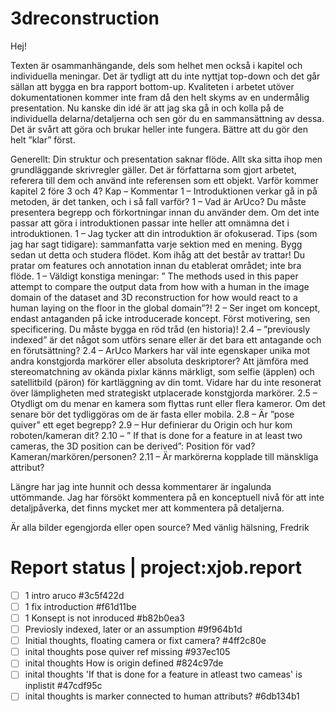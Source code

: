 # 3dreconstruction
Hej!

Texten är osammanhängande, dels som helhet men också i kapitel och individuella meningar. Det är tydligt att du inte nyttjat top-down och det går sällan att bygga en bra rapport bottom-up. Kvaliteten i arbetet utöver dokumentationen kommer inte fram då den helt skyms av en undermålig presentation. Nu kanske din idé är att jag ska gå in och kolla på de individuella delarna/detaljerna och sen gör du en sammansättning av dessa. Det är svårt att göra och brukar heller inte fungera. Bättre att du gör den helt ”klar” först.

Generellt:
Din struktur och presentation saknar flöde. Allt ska sitta ihop men grundläggande skrivregler gäller.
Det är författarna som gjort arbetet, referera till dem och använd inte referensen som ett objekt.
Varför kommer kapitel 2 före 3 och 4?
Kap – Kommentar
1 – Introduktionen verkar gå in på metoden, är det tanken, och i så fall varför?
1 – Vad är ArUco? Du måste presentera begrepp och förkortningar innan du använder dem. Om det inte passar att göra i introduktionen passar inte heller att omnämna det i introduktionen.
1 – Jag tycker att din introduktion är ofokuserad. Tips (som jag har sagt tidigare): sammanfatta varje sektion med en mening. Bygg sedan ut detta och studera flödet. Kom ihåg att det består av trattar! Du pratar om features och annotation innan du etablerat området; inte bra flöde.
1 – Väldigt konstiga meningar: ” The methods used in this paper attempt to compare the output data from how with a human in
the image domain of the dataset and 3D reconstruction for how would react to a human laying
on the floor in the global domain”?!
2 – Ser inget om koncept, endast antaganden på icke introducerade koncept. Först motivering, sen specificering. Du måste bygga en röd tråd (en historia)!
2.4 – ”previously indexed” är det något som utförs senare eller är det bara ett antagande och en förutsättning?
2.4 – ArUco Markers har väl inte egenskaper unika mot andra konstgjorda markörer eller absoluta deskriptorer? Att jämföra med stereomatchning av okända pixlar känns märkligt, som selfie (äpplen) och satellitbild (päron) för kartläggning av din tomt. Vidare har du inte resonerat över lämpligheten med strategiskt utplacerade konstgjorda markörer.
2.5 – Otydligt om du menar en kamera som flyttas runt eller flera kameror. Om det senare bör det tydliggöras om de är fasta eller mobila.
2.8 – Är ”pose quiver” ett eget begrepp?
2.9 – Hur definierar du Origin och hur kom roboten/kameran dit?
2.10 – ” If that is done for a feature in at least two cameras, the 3D position can be derived”: Position för vad? Kameran/markören/personen?
2.11 – Är markörerna kopplade till mänskliga attribut?

Längre har jag inte hunnit och dessa kommentarer är ingalunda uttömmande. Jag har försökt kommentera på en konceptuell nivå för att inte detaljpåverka, det finns mycket mer att kommentera på detaljerna.


Är alla bilder egengjorda eller open source?
Med vänlig hälsning,
Fredrik

# Report status | project:xjob.report
* [ ] 1 intro aruco  #3c5f422d
* [ ] 1 fix introduction  #f61d11be
* [ ] 1 Konsept is not inroduced  #b82b0ea3
* [ ] Previosly indexed, later or an assumption  #9f964b1d
* [ ] Initial thoughts, floating camera or fixt camera?  #4ff2c80e
* [ ] inital thoughts pose quiver ref missing  #937ec105
* [ ] inital thoughts How is origin defined  #824c97de
* [ ] inital thoughts 'If that is done for a feature in atleast two cameas' is inplistit  #47cdf95c
* [ ] inital thoughts is marker connected to human attributs?  #6db134b1
